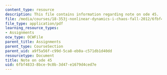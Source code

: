 ```yaml
---
content_type: resource
description: This file contains information regarding note on ode 45.
file: /media/courses/18-353j-nonlinear-dynamics-i-chaos-fall-2012/6fbf48338bce9c0b3d47e1679d4ced7e_MIT18_353JF12_NoteOnOde45.pdf
file_type: application/pdf
learning_resource_types:
- Assignments
ocw_type: OCWFile
parent_title: Assignments
parent_type: CourseSection
parent_uid: a9f5a56f-c99d-5ca8-eb0a-c571db1d40dd
resourcetype: Document
title: Note on ode 45
uid: 6fbf4833-8bce-9c0b-3d47-e1679d4ced7e
---
```

